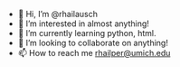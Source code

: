 - 👋 Hi, I’m @rhailausch
- 👀 I’m interested in almost anything!
- 🌱 I’m currently learning python, html.
- 💞️ I’m looking to collaborate on anything!
- 📫 How to reach me rhailper@umich.edu  

<!---
rhailausch/rhailausch is a ✨ special ✨ repository because its `README.md` (this file) appears on your GitHub profile.
You can click the Preview link to take a look at your changes.
--->
